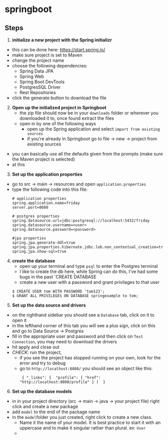 # springboot



## Steps
1. **initialize a new project with the Spring initializr**
  - this can be done here: https://start.spring.io/
  - make sure project is set to Maven
  - change the project name
  - choose the following dependencies:
    - Spring Data JPA
    - Spring Web
    - Spring Boot DevTools
    - PostgresSQL Driver
    - Rest Repositories
 - click the generate button to download the file
2. **Open up the initialized project in Springboot**
    - the zip file should now be in your `downloads` folder or wherever you downloaded it to, once found extract the files
    - open in by one of the following ways
      - open up the Spring application and select `import from existing sources` 
      - if you're already in Springboot go to file -> new -> project from existing sources
  - you can basically use all the defaults given from the prompts (make sure the Maven project is selected)
  - at this 
3. **Set up the application properties**
  - go to src -> main -> resources and open `application.properties`
  - type the following code into this file:
    ```
    # application properties
    spring.application.name=friday
    server.port=8080
    
    # postgres properties
    spring.datasource.url=jdbc:postgresql://localhost:5432/friday
    spring.datasource.username=<user>
    spring.datasource.password=<password>
    
    #jpa properties
    spring.jpa.generate-ddl=true
    spring.jpa.properties.hibernate.jdbc.lob.non_contextual_creation=true
    spring.jpa.show-sql=true
    ```
4.  **create the database**
    - open up your terminal and type `psql` to enter the Postgres terminal
    - I like to create the db here, while Spring can do this, I've had some bugs in the past
    `CREATE DATABASE <database name>
    - create a new user with a password and grant privilages to that user
    ```     
    $ CREATE USER tom WITH PASSWORD 'tom123';
    $ GRANT ALL PRIVILEGES ON DATABASE springexample to tom;    
    ```
 5. **Set up the data source and drivers**
  - on the righthand sidebar you should see a `Database` tab, click on it to open it
  - in the lefthand corner of this tab you will see a plus sign, click on this and go to Data Source -> Postgres
  - fill in the appropriate user and password and then click on `Test Connection`, you may need to download the drivers
  - hit apply and close out
  - *CHECK*: run the project, 
    - if you see the project has stopped running on your own, look for the error and try to debug
    - go to `http://localhost:8080/` you should see an object like this:
      ```
       { "_links": {  "profile": { "href": "http://localhost:8080/profile" } )  }
      ```
6. **Set up the database models**
  - in in your project directory (src -> main -> java -> your project file) right click and create a new package
  - add `model` to the end of the package name
  - in the `model`folder you just created, right click to create a new class.  
    - Name it the name of your model. It is best practice to start it with an uppercase and to make it singular rather than plural. ex: `User`
    - 

    
    


    
    
    
  
